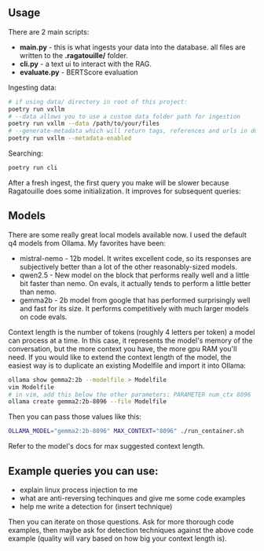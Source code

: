## Usage
There are 2 main scripts:
  * **main.py** - this is what ingests your data into the database. all files are written to the **.ragatouille/** folder.
  * **cli.py** - a text ui to interact with the RAG.
  * **evaluate.py** - BERTScore evaluation


Ingesting data:
```bash
# if using data/ directory in root of this project:
poetry run vxllm
# --data allows you to use a custom data folder path for ingestion
poetry run vxllm --data /path/to/your/files
# --generate-metadata which will return tags, references and urls in documents
poetry run vxllm --metadata-enabled
```

Searching:
```bash
poetry run cli
```
After a fresh ingest, the first query you make will be slower because Ragatouille does some initialization. It improves 
for subsequent queries:
  
## Models
There are some really great local models available now. I used the default q4 models from Ollama. My favorites have been:
  * mistral-nemo - 12b model. It writes excellent code, so its responses are subjectively better than a lot of the other reasonably-sized models.
  * qwen2.5 - New model on the block that performs really well and a little bit faster than nemo. On evals, it actually tends to perform a little better than nemo.
  * gemma2b - 2b model from google that has performed surprisingly well and fast for its size. It performs competitively with much larger models on code evals.
  
Context length is the number of tokens (roughly 4 letters per token) a model can process at a time. In this case, it 
represents the model's memory of the conversation, but the more context you have, the more gpu RAM you'll need. If you 
would like to extend the context length of the model, the easiest way is to duplicate an existing Modelfile and import 
it into Ollama:
```bash
ollama show gemma2:2b --modelfile > Modelfile
vim Modelfile
# in vim, add this below the other parameters: PARAMETER num_ctx 8096
ollama create gemma2:2b-8096 --file Modelfile
```
Then you can pass those values like this:
```bash
OLLAMA_MODEL="gemma2:2b-8096" MAX_CONTEXT="8096" ./run_container.sh
```
Refer to the model's docs for max suggested context length.

## Example queries you can use:
  * explain linux process injection to me
  * what are anti-reversing techinques and give me some code examples
  * help me write a detection for (insert technique)
  
Then you can iterate on those questions. Ask for more thorough code examples, then maybe ask for detection techniques
against the above code example (quality will vary based on how big your context length is).